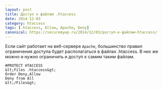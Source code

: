 ```yaml
---
layout: post
title: Доступ к файлам .htaccess
date: 2014-12-03
category: htaccess
tags: [.htaccess, Allow, Apache, Deny]
canonical: https://securemywp.ru/2014/12/03/доступ-к-файлам-htaccess/
---
```


Если сайт работает на веб-сервере <code>Apache</code>, большинство правил ограничения доступа будет располагаться в файлах .htaccess.
В них же можно и нужно ограничить и доступ к самим таким файлам.

```
#PROTECT HTACCESS
&lt;Files .htaccess&gt;
Order Deny,Allow
Deny from All
&lt;/Files&gt;
```
